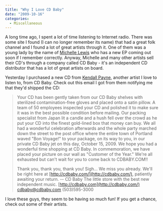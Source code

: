 ```yaml
---
title: "Why I Love CD Baby"
date: "2009-10-16"
categories: 
  - Miscellaneous
---
```


A long time ago, I spent a lot of time listening to Internet radio. There was some site I found (I can no longer remember its name) that had a great folk channel and I found a lot of great artists through it. One of them was a young lady by the name of [Michelle Lewis](http://www.michellelewismusic.com/) who has a new EP coming out soon if I remember correctly. Anyway, Michelle and many other artists sell their CD's through a company called CD Baby - it's an independent CD distributor that has a lot of great artists on board.

Yesterday I purchased a new CD from [Kendall Payne](http://www.kendallpayne.com/), another artist I love to listen to, from CD Baby. Check out this email I got from them notifying me that they'd shipped the CD:

> Your CD has been gently taken from our CD Baby shelves with sterilized contamination-free gloves and placed onto a satin pillow. A team of 50 employees inspected your CD and polished it to make sure it was in the best possible condition before mailing. Our packing specialist from Japan lit a candle and a hush fell over the crowd as he put your CD into the finest gold-lined box that money can buy. We all had a wonderful celebration afterwards and the whole party marched down the street to the post office where the entire town of Portland waved "Bon Voyage!" to your package, on its way to you, in our private CD Baby jet on this day, October 15, 2009. We hope you had a wonderful time shopping at CD Baby. In commemoration, we have placed your picture on our wall as "Customer of the Year." We're all exhausted but can't wait for you to come back to CDBABY.COM!!
> 
> Thank you, thank you, thank you! Sigh... We miss you already. We'll be right here at [http://cdbaby.com/](http://cdbaby.com/), patiently awaiting your return. -- CD Baby The little store with the best new independent music. [http://cdbaby.com](http://cdbaby.com/) [cdbaby@cdbaby.com](mailto:) (503)595-3000

I love these guys, they seem to be having so much fun! If you get a chance, check out some of their artists.
